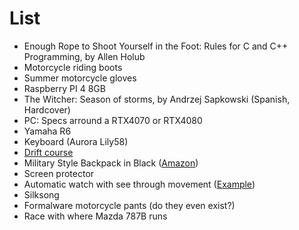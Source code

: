 # List

- Enough Rope to Shoot Yourself in the Foot: Rules for C and C++ Programming, by Allen Holub
- Motorcycle riding boots
- Summer motorcycle gloves
- Raspberry PI 4 8GB
- The Witcher: Season of storms, by Andrzej Sapkowski (Spanish, Hardcover)
- PC: Specs arround a RTX4070 or RTX4080
- Yamaha R6
- Keyboard (Aurora Lily58)
- [Drift course](https://www.formulagt.es/en/conducir-un-drift_43.html)
- Military Style Backpack in Black ([Amazon](https://www.amazon.es/asalto-MOLLE-t%C3%A1ctico-mochila-patrulla/dp/B005KDBHWM/ref=asc_df_B005KDBHWM/?tag=googshopes-21&linkCode=df0&hvadid=195301225087&hvpos=&hvnetw=g&hvrand=2609095001166556190&hvpone=&hvptwo=&hvqmt=&hvdev=c&hvdvcmdl=&hvlocint=&hvlocphy=1005427&hvtargid=pla-81142740300&th=1&psc=1))
- Screen protector
- Automatic watch with see through movement ([Example](https://www.trendhim.es/reloj-esqueleto-automatico-motus-stefan-p.html?att_type=generic&att_searchtype=shopping&att_category=watches&gad=1&gclid=CjwKCAjw4ZWkBhA4EiwAVJXwqcaQKPfx7kX9Uh1Mlto8VF1uBFYm1udKnBwx-r96N4yNcZNN8u2jthoCNvIQAvD_BwE](https://www.trendhim.es/reloj-esqueleto-automatico-motus-stefan-p.html?att_type=generic&att_searchtype=shopping&att_category=watches&gad=1&gclid=CjwKCAjw4ZWkBhA4EiwAVJXwqcaQKPfx7kX9Uh1Mlto8VF1uBFYm1udKnBwx-r96N4yNcZNN8u2jthoCNvIQAvD_BwE%20%22https://www.trendhim.es/reloj-esqueleto-automatico-motus-stefan-p.html?att_type=generic&att_searchtype=shopping&att_category=watches&gad=1&gclid=CjwKCAjw4ZWkBhA4EiwAVJXwqcaQKPfx7kX9Uh1Mlto8VF1uBFYm1udKnBwx-r96N4yNcZNN8u2jthoCNvIQAvD_BwE%22)))
- Silksong
- Formalware motorcycle pants (do they even exist?)
- Race with where Mazda 787B runs
